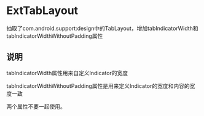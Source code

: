 # ExtTabLayout
抽取了com.android.support:design中的TabLayout，增加tabIndicatorWidth和tabIndicatorWidthWithoutPadding属性

## 说明
tabIndicatorWidth属性用来自定义Indicator的宽度

tabIndicatorWidthWithoutPadding属性是用来定义Indicator的宽度和内容的宽度一致

两个属性不要一起使用。
